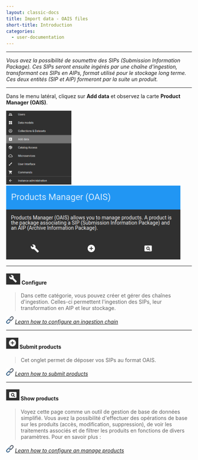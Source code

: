 ```yaml
---
layout: classic-docs
title: Import data - OAIS files
short-title: Introduction
categories:
  - user-documentation
---
```


*****************

<i>Vous avez la possibilité de soumettre des SIPs (Submission Information Package). Ces SIPs seront ensuite ingérés par une chaîne d'ingestion, transformant ces SIPs en AIPs, format utilisé pour le stockage long terme. Ces deux entités (SIP et AIP) formeront par la suite un produit.</i> 

*****************

Dans le menu latéral, cliquez sur **Add data** et observez la carte **Product Manager (OAIS)**.

<img src="/assets/images/user-documentation/regards-icons/admin/menu-add-data.png" height="200">
<img src="/assets/images/user-documentation/4_1-ingest/ingest-card.png" height="200">


*****************

#### <img src="/assets/images/user-documentation/regards-icons/admin/configure.png" alt="configure" height="30"> Configure

> Dans cette catégorie, vous pouvez créer et gérer des chaînes d'ingestion. Celles-ci permettent l'ingestion des SIPs, leur transformation en AIP et leur stockage.

<img src="/assets/images/user-documentation/doc-icons/link.png" alt="link" height="20"> *[Learn how to configure an ingestion chain](/user-documentation/4_1-ingest/ingestion-chain-configuration/)*

*****************

#### <img src="/assets/images/user-documentation/regards-icons/admin/add.png" alt="add" height="30"> Submit products

> Cet onglet permet de déposer vos SIPs au format OAIS. 

<img src="/assets/images/user-documentation/doc-icons/link.png" alt="link" height="20"> *[Learn how to submit products](/user-documentation/4_1-ingest/submit-products/)*

*****************

#### <img src="/assets/images/user-documentation/regards-icons/admin/monitor.png" alt="monitor" height="30"> Show products

> Voyez cette page comme un outil de gestion de base de données simplifié. Vous avez la possibilité d'effectuer des opérations de base sur les produits (accès, modification, suppression), de voir les traitements associés et de filtrer les produits en fonctions de divers paramètres. Pour en savoir plus :

<img src="/assets/images/user-documentation/doc-icons/link.png" alt="link" height="20"> *[Learn how to configure an manage products](/user-documentation/4_1-ingest/manage-products/)*